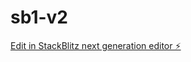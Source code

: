 # sb1-v2

[Edit in StackBlitz next generation editor ⚡️](https://stackblitz.com/~/github.com/nicofratini/sb1-v2)